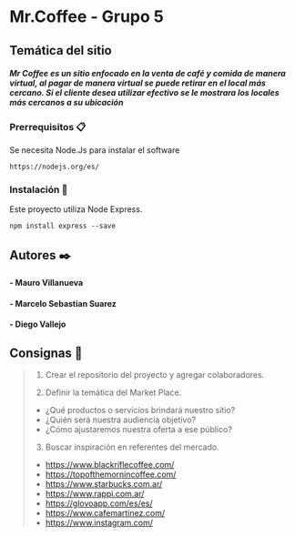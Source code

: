 # Mr.Coffee - Grupo 5

## Temática del sitio
##### Mr Coffee es un sitio enfocado en la venta de café y comida de manera virtual, al pagar de manera virtual se puede retirar en el local más cercano. Si el cliente desea utilizar efectivo se le mostrara los locales más cercanos a su ubicación

### Prerrequisitos 📋
Se necesita Node.Js para instalar el software

```
https://nodejs.org/es/
```

### Instalación 🔧
Este proyecto utiliza Node Express.

```
npm install express --save
```

## Autores ✒️
#### - Mauro Villanueva
#### - Marcelo Sebastian Suarez
#### - Diego Vallejo 


## Consignas 📄

> 1. Crear el repositorio del proyecto y agregar colaboradores.
>
> 2. Definir la temática del Market Place.
>   - ¿Qué productos o servicios brindará nuestro sitio? 
>   - ¿Quién será nuestra audiencia objetivo? 
>   - ¿Cómo ajustaremos nuestra oferta a ese público?
>   
> 3. Buscar inspiración en referentes del mercado.
> 
> - <https://www.blackriflecoffee.com/>
> - <https://topofthemornincoffee.com/>
> - <https://www.starbucks.com.ar/>
> - <https://www.rappi.com.ar/>
> - <https://glovoapp.com/es/es/>
> - <https://www.cafemartinez.com/>
> - <https://www.instagram.com/>
